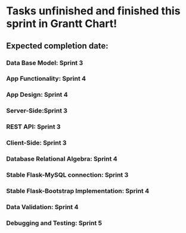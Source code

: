 # Tasks unfinished and finished this sprint in Grantt Chart!

## Expected completion date:

### Data Base Model: Sprint 3
### App Functionality: Sprint 4
### App Design: Sprint 4
### Server-Side:Sprint 3 
### REST API: Sprint 3
### Client-Side: Sprint 3
### Database Relational Algebra: Sprint 4
### Stable Flask-MySQL connection: Sprint 3
### Stable Flask-Bootstrap Implementation: Sprint 4
### Data Validation: Sprint 4
### Debugging and Testing: Sprint 5

